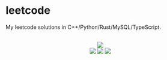 # leetcode
My leetcode solutions in C++/Python/Rust/MySQL/TypeScript.

<div align="center">
<br/>
<img src="https://img.shields.io/badge/Solved-560/3141%20=%2017%25-blue.svg?style=flat-square" />
<br/>
<img src="https://img.shields.io/badge/Easy-236/791-5CB85D.svg?style=flat-square" />
<img src="https://img.shields.io/badge/Medium-248/1650-F0AE4E.svg?style=flat-square" />
<img src="https://img.shields.io/badge/Hard-76/700-D95450.svg?style=flat-square" />
</div>
